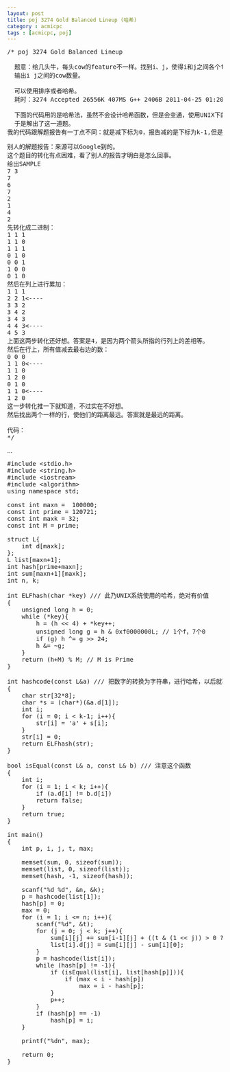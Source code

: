 ```yaml
---
layout: post
title: poj 3274 Gold Balanced Lineup (哈希)
category : acmicpc
tags : [acmicpc, poj]
---
```


<pre>/* poj 3274 Gold Balanced Lineup    
    
  题意：给几头牛，每头cow的feature不一样。找到i、j，使得i和j之间各个feature的和一样。    
  输出i j之间的cow数量。    
    
  可以使用排序或者哈希。    
  耗时：3274 Accepted 26556K 407MS G++ 2406B 2011-04-25 01:20:32    
    
  下面的代码用的是哈希法，虽然不会设计哈希函数，但是会变通，使用UNIX下的一个哈希进行转化。    
  于是解出了这一道题。    
我的代码跟解题报告有一丁点不同：就是减下标为0，报告减的是下标为k-1,但是原理都一样。</pre>    
<!--more-->    
<pre>别人的解题报告：来源可以Google到的。    
这个题目的转化有点困难，看了别人的报告才明白是怎么回事。    
给出SAMPLE    
7 3    
7    
6    
7    
2    
1    
4    
2    
先转化成二进制：    
1 1 1    
1 1 0    
1 1 1    
0 1 0    
0 0 1    
1 0 0    
0 1 0    
然后在列上进行累加：    
1 1 1    
2 2 1&lt;----    
3 3 2    
3 4 2    
3 4 3    
4 4 3&lt;----    
4 5 3    
上面这两步转化还好想。答案是4，是因为两个箭头所指的行列上的差相等。    
然后在行上，所有值减去最右边的数：    
0 0 0    
1 1 0&lt;----    
1 1 0    
1 2 0    
0 1 0    
1 1 0&lt;----    
1 2 0    
这一步转化推一下就知道，不过实在不好想。    
然后找出两个一样的行，使他们的距离最远。答案就是最远的距离。    
    
代码：    
*/</pre>    
...    
<pre>#include &lt;stdio.h&gt;    
#include &lt;string.h&gt;    
#include &lt;iostream&gt;    
#include &lt;algorithm&gt;    
using namespace std;    
    
const int maxn =  100000;    
const int prime = 120721;    
const int maxk = 32;    
const int M = prime;    
    
struct L{    
    int d[maxk];    
};    
L list[maxn+1];    
int hash[prime+maxn];    
int sum[maxn+1][maxk];    
int n, k;    
    
int ELFhash(char *key) /// 此乃UNIX系统使用的哈希，绝对有价值    
{    
    unsigned long h = 0;    
    while (*key){    
        h = (h &lt;&lt; 4) + *key++;    
        unsigned long g = h &amp; 0xf0000000L; // 1个f，7个0    
        if (g) h ^= g &gt;&gt; 24;    
        h &amp;= ~g;    
    }    
    return (h+M) % M; // M is Prime    
}    
    
int hashcode(const L&amp;a) /// 把数字的转换为字符串，进行哈希，以后就不用费心思设计哈希了    
{    
    char str[32*8];    
    char *s = (char*)(&amp;a.d[1]);    
    int i;    
    for (i = 0; i &lt; k-1; i++){    
        str[i] = 'a' + s[i];    
    }    
    str[i] = 0;    
    return ELFhash(str);    
}    
    
bool isEqual(const L&amp; a, const L&amp; b) /// 注意这个函数    
{    
    int i;    
    for (i = 1; i &lt; k; i++){    
        if (a.d[i] != b.d[i])    
        return false;    
    }    
    return true;    
}    
    
int main()    
{    
    int p, i, j, t, max;    
    
    memset(sum, 0, sizeof(sum));    
    memset(list, 0, sizeof(list));    
    memset(hash, -1, sizeof(hash));    
    
    scanf("%d %d", &amp;n, &amp;k);    
    p = hashcode(list[1]);    
    hash[p] = 0;    
    max = 0;    
    for (i = 1; i &lt;= n; i++){    
        scanf("%d", &amp;t);    
        for (j = 0; j &lt; k; j++){    
            sum[i][j] += sum[i-1][j] + ((t &amp; (1 &lt;&lt; j)) &gt; 0 ? 1 : 0);    
            list[i].d[j] = sum[i][j] - sum[i][0];    
        }    
        p = hashcode(list[i]);    
        while (hash[p] != -1){    
            if (isEqual(list[i], list[hash[p]])){    
                if (max &lt; i - hash[p])    
                    max = i - hash[p];    
            }    
            p++;    
        }    
        if (hash[p] == -1)    
            hash[p] = i;    
    }    
    
    printf("%dn", max);    
    
    return 0;    
}</pre>